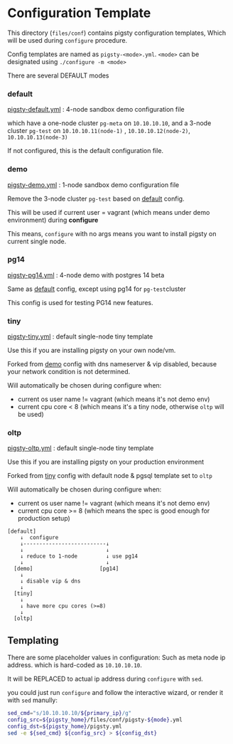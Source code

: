 # Configuration Template

This directory (`files/conf`) contains pigsty configuration templates, Which will be used during `configure` procedure.

Config templates are named as `pigsty-<mode>.yml`.  `<mode>` can be designated using `./configure -m <mode>`

There are several DEFAULT modes

### **default** 

[pigsty-default.yml](pigsty-default.yml) : 4-node sandbox demo configuration file

which have a one-node cluster `pg-meta` on `10.10.10.10`, and a 3-node cluster `pg-test` on `10.10.10.11(node-1)` , `10.10.10.12(node-2)`, `10.10.10.13(node-3)`

If not configured, this is the default configuration file.

### **demo**

[pigsty-demo.yml](pigsty-demo.yml) : 1-node sandbox demo configuration file

Remove the 3-node cluster `pg-test` based on [default](#default) config.

This will be used if current user = vagrant (which means under demo environment) during **configure**

This means, `configure` with no args means you want to install pigsty on current single node.


### **pg14**

[pigsty-pg14.yml](pigsty-pg14.yml) : 4-node demo with postgres 14 beta

Same as [default](#default) config, except using pg14 for `pg-test`cluster

This config is used for testing PG14 new features.


### **tiny**

[pigsty-tiny.yml](pigsty-tiny.yml) : default single-node tiny template

Use this if you are installing pigsty on your own node/vm. 

Forked from [demo](#demo) config with dns nameserver & vip disabled, because your network condition is not determined.

Will automatically be chosen during configure when:
  * current os user name != vagrant (which means it's not demo env)
  * current cpu core < 8 (which means it's a tiny node, otherwise `oltp` will be used)

### **oltp**

[pigsty-oltp.yml](pigsty-oltp.yml) : default single-node tiny template

Use this if you are installing pigsty on your production environment

Forked from [tiny](#tiny) config with default node & pgsql template set to `oltp`

Will automatically be chosen during configure when:
  * current os user name != vagrant (which means it's not demo env)
  * current cpu core >= 8 (which means the spec is good enough for production setup)



```
[default]    
    ↓  configure
    ↓--------------------------↓
    ↓                          ↓
    ↓ reduce to 1-node         ↓ use pg14
    ↓                          ↓
  [demo]                     [pg14]
    ↓
    ↓ disable vip & dns
    ↓
  [tiny]
    ↓       
    ↓ have more cpu cores (>=8)
    ↓
  [oltp]

```





## Templating

There are some placeholder values in configuration: Such as meta node ip address. which is hard-coded as `10.10.10.10`.

It will be REPLACED to actual ip address during `configure` with `sed`.

you could just run `configure` and follow the interactive wizard, or render it with `sed` manully:

```bash
sed_cmd="s/10.10.10.10/${primary_ip}/g"
config_src=${pigsty_home}/files/conf/pigsty-${mode}.yml
config_dst=${pigsty_home}/pigsty.yml
sed -e ${sed_cmd} ${config_src} > ${config_dst}
```

